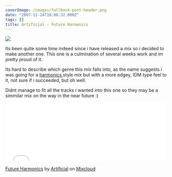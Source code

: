 ```yaml
---
coverImage: /images/fallback-post-header.png
date: "2007-11-24T18:08:32.000Z"
tags: []
title: Artificial - Future Harmonics
---
```


![](https://www.mikecann.co.uk/Images/Others/FutureHarmonics.png)

Its been quite some time indeed since i have released a mix so i decided to make another one. This one is a culmination of several weeks work and im pretty proud of it.

<!-- more -->

Its hard to describe which genre this mix falls into, as the name suggests i was going for a [harmonics ](https://www.mikecann.co.uk/?p=87)style mix but with a more edgey, IDM type feel to it, not sure if i succeeded, but oh well.

Didnt manage to fit all the tracks i wanted into this one so they may be a simmilar mix on the way in the near future :)

<iframe width="100%" height="180" src="//www.mixcloud.com/widget/iframe/?feed=http%3A%2F%2Fwww.mixcloud.com%2Fmikeysee%2Ffuture-harmonics%2F&amp;embed_type=widget_standard&amp;embed_uuid=d5624665-2a30-459f-a033-8a2bb31b3d22&amp;hide_tracklist=1&amp;hide_cover=1" frameborder="0"></iframe><div style="clear: both; height: 3px; width: auto;"></div>

[Future Harmonics](https://www.mixcloud.com/mikeysee/future-harmonics/?utm_source=widget&utm_medium=web&utm_campaign=base_links&utm_term=resource_link)<span> by </span>[Artificial](https://www.mixcloud.com/mikeysee/?utm_source=widget&utm_medium=web&utm_campaign=base_links&utm_term=profile_link)<span> on </span>[ Mixcloud](https://www.mixcloud.com/?utm_source=widget&utm_medium=web&utm_campaign=base_links&utm_term=homepage_link)

<div style="clear: both; height: 3px; width: auto;"></div>
